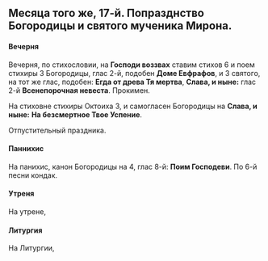 
## Месяца того же, 17-й. Попразднство Богородицы и святого мученика Мирона.

#### Вечерня

Вечерня, по стихословии, на **Господи воззвах** ставим стихов 6 и поем
стихиры 3 Богородицы, глас 2-й, подобен **Доме Евфрафов**, и 3 святого,
на тот же глас, подобен: **Егда от древа Тя мертва**, **Слава, и ныне:** 
глас 2-й **Всенепорочная невеста**. Прокимен.

На стиховне стихиры Октоиха 3, и самогласен Богородицы на **Слава, и ныне:** 
**На безсмертное Твое Успение**.

Отпустительный праздника.

#### Паннихис

На панихис, канон Богородицы на 4, глас 8-й: **Поим Господеви**.
По 6-й песни кондак. 

#### Утреня

На утрене, 

#### Литургия

На Литургии, 
